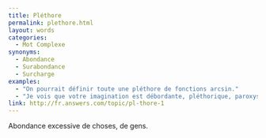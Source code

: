 ```yaml
---
title: Pléthore
permalink: plethore.html
layout: words
categories:
  - Mot Complexe
synonyms:
  - Abondance
  - Surabondance
  - Surcharge
examples:
  - "On pourrait définir toute une pléthore de fonctions arcsin."
  - "Je vois que votre imagination est débordante, pléthorique, paroxystique, etc. et non moins inventive !"
link: http://fr.answers.com/topic/pl-thore-1
---
```


Abondance excessive de choses, de gens.
